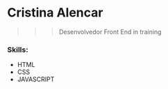 # Cristina Alencar

>>> Desenvolvedor Front End in training

### Skills:
* HTML
* CSS
* JAVASCRIPT

